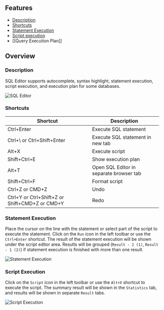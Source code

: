 ## Features
* [Description](#description)
* [Shortcuts](#shortcuts)
* [Statement Execution](#statement-execution)
* [Script execution](#script-execution)
* [[Query Execution Plan]]

## Overview

### Description
SQL Editor supports autocomplete, syntax highlight, statement execution, script execution, and execution plan for some databases.

![SQL Editor](https://github.com/dbeaver/cloudbeaver/wiki/images/sql_editor/sql-editor.png)

### Shortcuts
| Shortcut                                       | Description                             |
|------------------------------------------------|-----------------------------------------|
| Ctrl+Enter                                     | Execute SQL statement                   |
| Ctrl+\ or Ctrl+Shift+Enter                     | Execute SQL statement in new tab        |
| Alt+X                                          | Execute script                          |
| Shift+Ctrl+E                                   | Show execution plan                     |
| Alt+T                                          | Open SQL Editor in separate browser tab |
| Shift+Ctrl+F                                   | Format script                           |
| Ctrl+Z or CMD+Z                                | Undo                                    |
| Ctrl+Y or Ctrl+Shift+Z or Shift+CMD+Z or CMD+Y | Redo                                    |


### Statement Execution
Place the cursor on the line with the statement or select part of the script to execute the statement. Click on the `Run` icon in the left toolbar or use the `Ctrl+Enter` shortcut. The result of the statement execution will be shown under the script editor area. Results will be grouped (`Result - 1 (1)`, `Result - 1 (2)`) if statement execution is finished with more than one result.

![Statement Execution](https://github.com/dbeaver/cloudbeaver/wiki/images/sql_editor/sql-editor-results.png)

### Script Execution
Click on the `Script` icon in the left toolbar or use the `Alt+X` shortcut to execute the script. The summary result will be shown in the `Statistics` tab, and results will be shown in separate `Result` tabs.

![Script Execution](https://github.com/dbeaver/cloudbeaver/wiki/images/sql_editor/sql-editor-script-executing.png)

